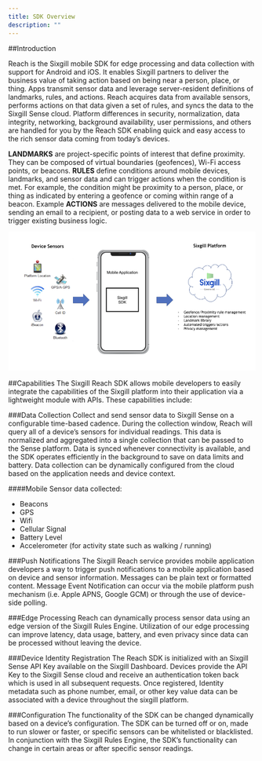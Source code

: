 ```yaml
---
title: SDK Overview
description: ""
---
```


##Introduction

Reach is the Sixgill mobile SDK for edge processing and data collection with support for Android and iOS. It enables Sixgill partners to deliver the business value of taking action based on being near a person, place, or thing. Apps transmit sensor data and leverage server-resident definitions of landmarks, rules, and actions.  Reach acquires data from available sensors, performs actions on that data given a set of rules, and syncs the data to the Sixgill Sense cloud.  Platform differences in security, normalization, data integrity, networking, background availability, user permissions, and others are handled for you by the Reach SDK enabling quick and easy access to the rich sensor data coming from today’s devices.

**LANDMARKS** are project-specific points of interest that define proximity. They can be composed of virtual boundaries (geofences), Wi-Fi access points, or beacons. **RULES** define conditions around mobile devices, landmarks, and sensor data and can trigger actions when the condition is met. For example, the condition might be proximity to a person, place, or thing as indicated by entering a geofence or coming within range of a beacon. Example **ACTIONS** are messages delivered to the mobile device, sending an email to a recipient, or posting data to a web service in order to trigger existing business logic. 

![](images/sdk_diagram.jpeg)

##Capabilities
The Sixgill Reach SDK allows mobile developers to easily integrate the capabilities of the Sixgill platform into their application via a lightweight module with APIs. These capabilities include:

###Data Collection
Collect and send sensor data to Sixgill Sense on a configurable time-based cadence.  During the collection window, Reach will query all of a device’s sensors for individual readings. This data is normalized and aggregated into a single collection that can be passed to the Sense platform. Data is synced whenever connectivity is available, and the SDK operates efficiently in the background to save on data limits and battery. Data collection can be dynamically configured from the cloud based on the application needs and device context.

####Mobile Sensor data collected:
* Beacons
* GPS
* Wifi
* Cellular Signal
* Battery Level
* Accelerometer (for activity state such as walking / running)

###Push Notifications
The Sixgill Reach service provides mobile application developers a way to trigger push notifications to a mobile application based on device and sensor information. Messages can be plain text or formatted content. Message Event Notification can occur via the mobile platform push mechanism (i.e. Apple APNS, Google GCM) or through the use of device-side polling.

###Edge Processing
Reach can dynamically process sensor data using an edge version of the Sixgill Rules Engine.  Utilization of our edge processing can improve latency, data usage, battery, and even privacy since data can be processed without leaving the device.   

###Device Identity Registration
The Reach SDK is initialized with an Sixgill Sense API Key available on the Sixgill Dashboard.  Devices provide the API Key to the Sixgill Sense cloud and receive an authentication token back which is used in all subsequent requests.  Once registered, Identity metadata such as phone number, email, or other key value data can be associated with a device throughout the sixgill platform. 

###Configuration
The functionality of the SDK can be changed dynamically based on a device’s configuration.  The SDK can be turned off or on, made to run slower or faster, or specific sensors can be whitelisted or blacklisted.  In conjunction with the Sixgill Rules Engine, the SDK’s functionality can change in certain areas or after specific sensor readings. 
